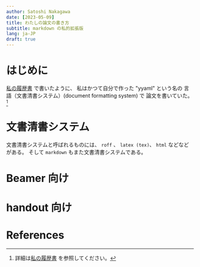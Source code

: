```yaml
---
author: Satoshi Nakagawa
date: [2023-05-09]
title: わたしの論文の書き方
subtitle: markdown の私的拡張版
lang: ja-JP
draft: true
---
```


# はじめに

[私の履歴書](my_cv.md) で書いたように、
私はかつて自分で作った "yyaml" という名の
言語（文書清書システム）(document formatting system) で
論文を書いていた。[^yyaml]

[^yyaml]: 詳細は[私の履歴書](my_cv.md) を参照してください。


# 文書清書システム

文書清書システムと呼ばれるものには、
`roff` 、
`latex (tex)`、
`html` などなどがある。
そして `markdown` もまた文書清書システムである。


# Beamer 向け



# handout 向け


# References





